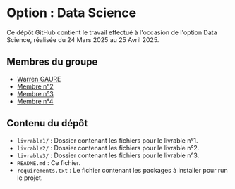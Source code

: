 # Option : Data Science
Ce dépôt GitHub contient le travail effectué à l'occasion de l'option Data Science, réalisée du 24 Mars 2025 au 25 Avril 2025.

## Membres du groupe
- [Warren GAURE](https://github.com/warren-gaure)
- [Membre n°2](https://github.com/)
- [Membre n°3](https://github.com/)
- [Membre n°4](https://github.com/)

## Contenu du dépôt
- `livrable1/` : Dossier contenant les fichiers pour le livrable n°1.
- `livrable2/` : Dossier contenant les fichiers pour le livrable n°2.
- `livrable3/` : Dossier contenant les fichiers pour le livrable n°3.
- `README.md` : Ce fichier.
- `requirements.txt` : Le fichier contenant les packages à installer pour run le projet. 